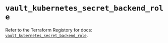 # `vault_kubernetes_secret_backend_role`

Refer to the Terraform Registory for docs: [`vault_kubernetes_secret_backend_role`](https://www.terraform.io/docs/providers/vault/r/kubernetes_secret_backend_role).

